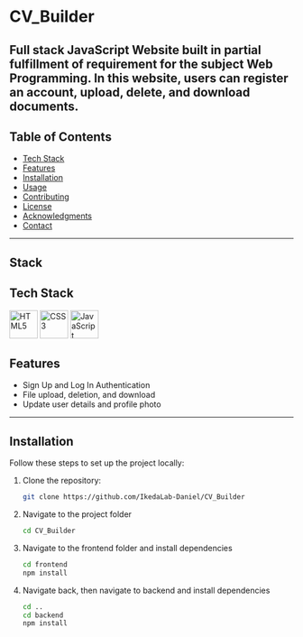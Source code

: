 # CV_Builder

Full stack JavaScript Website built in partial fulfillment of requirement for the subject Web Programming.
In this website, users can register an account, upload, delete, and download documents.
---

## Table of Contents
- [Tech Stack](#Stack)
- [Features](#features)
- [Installation](#installation)
- [Usage](#usage)
- [Contributing](#contributing)
- [License](#license)
- [Acknowledgments](#acknowledgments)
- [Contact](#contact)

---

## Stack
<h2>Tech Stack</h2>
<p>
  <img src="https://cdn-icons-png.flaticon.com/512/732/732212.png" alt="HTML5" width="50" height="50" />
  <img src="https://cdn-icons-png.flaticon.com/512/732/732190.png" alt="CSS3" width="50" height="50" />
  <img src="https://cdn-icons-png.flaticon.com/512/5968/5968292.png" alt="JavaScript" width="50" height="50" />
</p>



## Features

- Sign Up and Log In Authentication
- File upload, deletion, and download
- Update user details and profile photo

---

## Installation

Follow these steps to set up the project locally:

1. Clone the repository:
   ```bash
   git clone https://github.com/IkedaLab-Daniel/CV_Builder
    ```
2. Navigate to the project folder
    ```bash
    cd CV_Builder
    ```
3. Navigate to the frontend folder and install dependencies
    ```bash
    cd frontend
    npm install
    ```

4. Navigate back, then navigate to backend and install dependencies
    ```bash
    cd ..
    cd backend
    npm install
    ```


